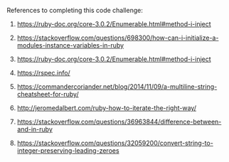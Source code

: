 References to completing this code challenge:

1) https://ruby-doc.org/core-3.0.2/Enumerable.html#method-i-inject

2) https://stackoverflow.com/questions/698300/how-can-i-initialize-a-modules-instance-variables-in-ruby

3) https://ruby-doc.org/core-3.0.2/Enumerable.html#method-i-inject

4) https://rspec.info/

5) https://commandercoriander.net/blog/2014/11/09/a-multiline-string-cheatsheet-for-ruby/

6) http://jeromedalbert.com/ruby-how-to-iterate-the-right-way/

7) https://stackoverflow.com/questions/36963844/difference-between-and-in-ruby

8) https://stackoverflow.com/questions/32059200/convert-string-to-integer-preserving-leading-zeroes